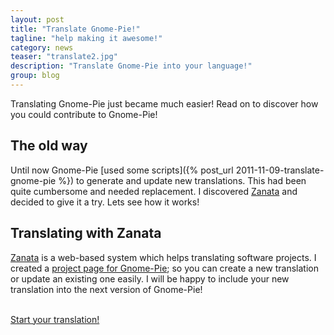 ```yaml
---
layout: post
title: "Translate Gnome-Pie!"
tagline: "help making it awesome!"
category: news
teaser: "translate2.jpg"
description: "Translate Gnome-Pie into your language!"
group: blog
---
```


Translating Gnome-Pie just became much easier! Read on to discover how you could contribute to Gnome-Pie!

<!--more-->

## The old way

Until now Gnome-Pie [used some scripts]({% post_url 2011-11-09-translate-gnome-pie %}) to generate and update new translations. This had been quite cumbersome and needed replacement. I discovered [Zanata](https://translate.zanata.org/zanata/) and decided to give it a try. Lets see how it works!

## Translating with Zanata

[Zanata](https://translate.zanata.org/zanata/) is a web-based system which helps translating software projects. I created a [project page for Gnome-Pie](https://translate.zanata.org/zanata/iteration/view/gnome-pie); so you can create a new translation or update an existing one easily. I will be happy to include your new translation into the next version of Gnome-Pie!

<div class="well text-center"><a href="https://translate.zanata.org/zanata/iteration/view/gnome-pie/develop"><i style="font-size:2em" class="fa fa-flag"></i><br>Start your translation!</a></div>
